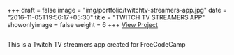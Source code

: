 +++
draft = false
image = "img/portfolio/twitchtv-streamers-app.jpg"
date = "2016-11-05T19:56:17+05:30"
title = "TWITCH TV STREAMERS APP"
showonlyimage = false
weight = 6
+++
<a href="http://twitchtv-streamers-app.surge.sh/" target="_blank">View Project</a>
<div class="col-lg-7">
<img class ="img-responsive" src="../../img/portfolio/twitchtv-streamers-app.jpg" alt="" />
</div>
<div class="col-lg-5">
<p>This is a Twitch TV streamers app created for FreeCodeCamp</p>
</div>